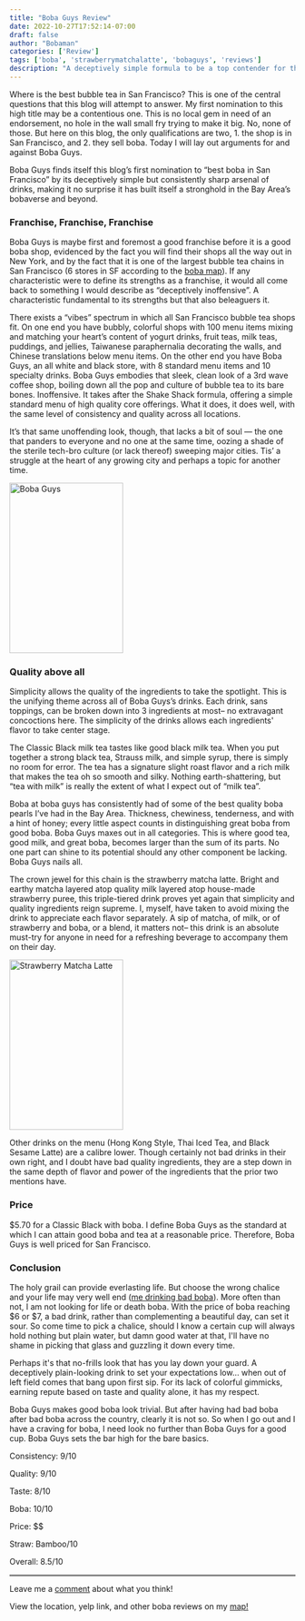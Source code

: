 ```yaml
---
title: "Boba Guys Review"
date: 2022-10-27T17:52:14-07:00
draft: false
author: "Bobaman"
categories: ['Review']
tags: ['boba', 'strawberrymatchalatte', 'bobaguys', 'reviews']
description: "A deceptively simple formula to be a top contender for the best bubble tea in San Francisco"
---
```


Where is the best bubble tea in San Francisco? This is one of the central questions that this blog will attempt to answer. My first nomination to this high title may be a contentious one. This is no local gem in need of an endorsement, no hole in the wall small fry trying to make it big. No, none of those. But here on this blog, the only qualifications are two, 1. the shop is in San Francisco, and 2. they sell boba. Today I will lay out arguments for and against Boba Guys.

Boba Guys finds itself this blog’s first nomination to “best boba in San Francisco” by its deceptively simple but consistently sharp arsenal of drinks, making it no surprise it has built itself a stronghold in the Bay Area’s bobaverse and beyond.

### Franchise, Franchise, Franchise

Boba Guys is maybe first and foremost a good franchise before it is a good boba shop, evidenced by the fact you will find their shops all the way out in New York, and by the fact that it is one of the largest bubble tea chains in San Francisco (6 stores in SF according to the <a href="../../map">boba map</a>). If any characteristic were to define its strengths as a franchise, it would all come back to something I would describe as “deceptively inoffensive”. A characteristic fundamental to its strengths but that also beleaguers it.

There exists a “vibes” spectrum in which all San Francisco bubble tea shops fit. On one end you have bubbly, colorful shops with 100 menu items mixing and matching your heart’s content of yogurt drinks, fruit teas, milk teas, puddings, and jellies, Taiwanese paraphernalia decorating the walls, and Chinese translations below menu items. On the other end you have Boba Guys, an all white and black store, with 8 standard menu items and 10 specialty drinks. Boba Guys embodies that sleek, clean look of a 3rd wave coffee shop, boiling down all the pop and culture of bubble tea to its bare bones. Inoffensive. It takes after the Shake Shack formula, offering a simple standard menu of high quality core offerings. What it does, it does well, with the same level of consistency and quality across all locations.

It’s that same unoffending look, though, that lacks a bit of soul — the one that panders to everyone and no one at the same time, oozing a shade of the sterile tech-bro culture (or lack thereof) sweeping major cities. Tis’ a struggle at the heart of any growing city and perhaps a topic for another time.

<img alt="Boba Guys" src="/img/bobaguys.png"
     width="200" 
     height="300"/>

### Quality above all

Simplicity allows the quality of the ingredients to take the spotlight. This is the unifying theme across all of Boba Guys’s drinks. Each drink, sans toppings, can be broken down into 3 ingredients at most– no extravagant concoctions here. The simplicity of the drinks allows each ingredients' flavor to take center stage.

The Classic Black milk tea tastes like good black milk tea. When you put together a strong black tea, Strauss milk, and simple syrup, there is simply no room for error. The tea has a signature slight roast flavor and a rich milk that makes the tea oh so smooth and silky. Nothing earth-shattering, but “tea with milk” is really the extent of what I expect out of “milk tea”.

Boba at boba guys has consistently had of some of the best quality boba pearls I’ve had in the Bay Area. Thickness, chewiness, tenderness, and with a hint of honey; every little aspect counts in distinguishing great boba from good boba. Boba Guys maxes out in all categories. This is where good tea, good milk, and great boba, becomes larger than the sum of its parts. No one part can shine to its potential should any other component be lacking. Boba Guys nails all.

The crown jewel for this chain is the strawberry matcha latte. Bright and earthy matcha layered atop quality milk layered atop house-made strawberry puree, this triple-tiered drink proves yet again that simplicity and quality ingredients reign supreme. I, myself, have taken to avoid mixing the drink to appreciate each flavor separately. A sip of matcha, of milk, or of strawberry and boba, or a blend, it matters not– this drink is an absolute must-try for anyone in need for a refreshing beverage to accompany them on their day.

<img alt="Strawberry Matcha Latte" src="/img/bobaguys2.png"
     width="200" 
     height="300"/>

Other drinks on the menu (Hong Kong Style, Thai Iced Tea, and Black Sesame Latte) are a calibre lower. Though certainly not bad drinks in their own right, and I doubt have bad quality ingredients, they are a step down in the same depth of flavor and power of the ingredients that the prior two mentions have.

### Price
$5.70 for a Classic Black with boba. I define Boba Guys as the standard at which I can attain good boba and tea at a reasonable price. Therefore, Boba Guys is well priced for San Francisco.

### Conclusion

The holy grail can provide everlasting life. But choose the wrong chalice and your life may very well end (<a href="https://youtu.be/LRSjKfvm368?t=10">me drinking bad boba</a>). More often than not, I am not looking for life or death boba. With the price of boba reaching $6 or $7, a bad drink, rather than complementing a beautiful day, can set it sour. So come time to pick a chalice, should I know a certain cup will always hold nothing but plain water, but damn good water at that, I'll have no shame in picking that glass and guzzling it down every time.

Perhaps it's that no-frills look that has you lay down your guard. A deceptively plain-looking drink to set your expectations low… when out of left field comes that bang upon first sip. For its lack of colorful gimmicks, earning repute based on taste and quality alone, it has my respect.

Boba Guys makes good boba look trivial. But after having had bad boba after bad boba across the country, clearly it is not so. So when I go out and I have a craving for boba, I need look no further than Boba Guys for a good cup. Boba Guys sets the bar high for the bare basics.

Consistency: 9/10

Quality: 9/10

Taste: 8/10

Boba: 10/10

Price: $$

Straw: Bamboo/10

Overall: 8.5/10

<hr class="solid" style ="border-top: 2px solid #bbb">
Leave me a <a href="../../contact">comment</a> about what you think!

View the location, yelp link, and other boba reviews on my <a href="../../map">map!</a><br>